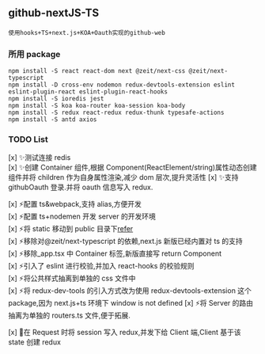 ## github-nextJS-TS

    使用hooks+TS+next.js+KOA+Oauth实现的github-web

### 所用 package

    npm install -S react react-dom next @zeit/next-css @zeit/next-typescript
    npm install -D cross-env nodemon redux-devtools-extension eslint eslint-plugin-react eslint-plugin-react-hooks
    npm install -S ioredis jest
    npm install -S koa koa-router koa-session koa-body
    npm install -S redux react-redux redux-thunk typesafe-actions
    npm install -S antd axios

### TODO List

[x] :sparkles:测试连接 redis  
[x] :sparkles:创建 Container 组件,根据 Component(ReactElement/string)属性动态创建组件并将 children 作为自身属性渲染,减少 dom 层次,提升灵活性
[x] :sparkles:支持 githubOauth 登录.并将 oauth 信息写入 redux.

[x] :zap:配置 ts&webpack,支持 alias,方便开发  
[x] :zap:配置 ts+nodemen 开发 server 的开发环境  
[x] :zap:将 static 移动到 public 目录下[refer](https://github.com/zeit/next.js/blob/master/errors/static-dir-deprecated.md)  
[x] :zap:移除对@zeit/next-typescript 的依赖,next.js 新版已经内置对 ts 的支持  
[x] :zap:移除\_app.tsx 中 Container 标签,新版直接写 return Component  
[x] :zap:引入了 eslint 进行校验,并加入 react-hooks 的校验规则  
[x] :zap:将公共样式抽离到单独的 css 文件中  
[x] :zap:将 redux-dev-tools 的引入方式改为使用 redux-devtools-extension 这个 package,因为 next.js+ts 环境下 window is not defined
[x] :zap:将 Server 的路由抽离为单独的 routers.ts 文件,便于拓展.

[x] :bug:在 Request 时将 session 写入 redux,并发下给 Client 端,Client 基于该 state 创建 redux
